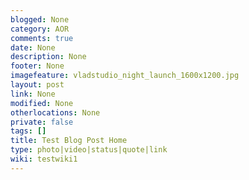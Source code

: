 ```yaml
---
blogged: None
category: AOR
comments: true
date: None
description: None
footer: None
imagefeature: vladstudio_night_launch_1600x1200.jpg
layout: post
link: None
modified: None
otherlocations: None
private: false
tags: []
title: Test Blog Post Home
type: photo|video|status|quote|link
wiki: testwiki1
---
```

<!--summary-->
